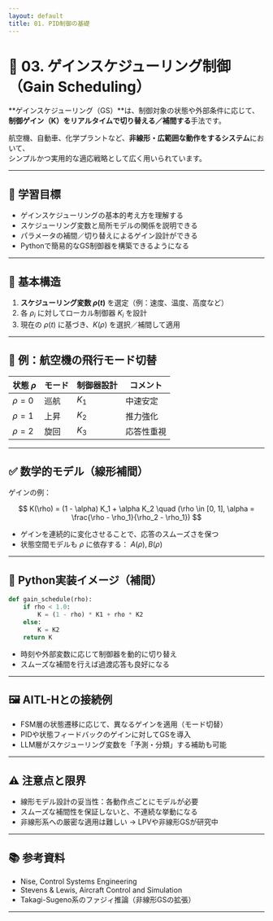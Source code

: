 ```yaml
---
layout: default
title: 01. PID制御の基礎
---
```


<!-- MathJax support for both inline and block math -->
<script type="text/javascript">
  window.MathJax = {
    tex: { inlineMath: [['$', '$'], ['\\(', '\\)']] },
    svg: { fontCache: 'global' }
  };
</script>
<script type="text/javascript"
  async
  src="https://cdn.jsdelivr.net/npm/mathjax@3/es5/tex-mml-chtml.js">
</script>

# 🔀 03. ゲインスケジューリング制御（Gain Scheduling）

**ゲインスケジューリング（GS）**は、制御対象の状態や外部条件に応じて、  
**制御ゲイン（K）をリアルタイムで切り替える／補間する**手法です。

航空機、自動車、化学プラントなど、**非線形・広範囲な動作をするシステム**において、  
シンプルかつ実用的な適応戦略として広く用いられています。

---

## 🎯 学習目標

- ゲインスケジューリングの基本的考え方を理解する  
- スケジューリング変数と局所モデルの関係を説明できる  
- パラメータの補間／切り替えによるゲイン設計ができる  
- Pythonで簡易的なGS制御器を構築できるようになる

---

## 🔧 基本構造

1. **スケジューリング変数 $\rho(t)$** を選定（例：速度、温度、高度など）  
2. 各 $\rho_i$ に対してローカル制御器 $K_i$ を設計  
3. 現在の $\rho(t)$ に基づき、$K(\rho)$ を選択／補間して適用

---

## 📘 例：航空機の飛行モード切替

| 状態 $\rho$ | モード      | 制御器設計 | コメント |
|-------------|-------------|-------------|----------|
| $\rho = 0$  | 巡航       | $K_1$       | 中速安定 |
| $\rho = 1$  | 上昇       | $K_2$       | 推力強化 |
| $\rho = 2$  | 旋回       | $K_3$       | 応答性重視 |

---

## ✅ 数学的モデル（線形補間）

ゲインの例：

$$
K(\rho) = (1 - \alpha) K_1 + \alpha K_2 \quad (\rho \in [0, 1], \alpha = \frac{\rho - \rho_1}{\rho_2 - \rho_1})
$$

- ゲインを連続的に変化させることで、応答のスムーズさを保つ  
- 状態空間モデルも $\rho$ に依存する： $A(\rho), B(\rho)$

---

## 🧪 Python実装イメージ（補間）

```python
def gain_schedule(rho):
    if rho < 1.0:
        K = (1 - rho) * K1 + rho * K2
    else:
        K = K2
    return K
```

- 時刻や外部変数に応じて制御器を動的に切り替え
- スムーズな補間を行えば過渡応答も良好になる

---

## 🖼️ AITL-Hとの接続例
- FSM層の状態遷移に応じて、異なるゲインを適用（モード切替）
- PIDや状態フィードバックのゲインに対してGSを導入
- LLM層がスケジューリング変数を「予測・分類」する補助も可能

---

## ⚠️ 注意点と限界
- 線形モデル設計の妥当性：各動作点ごとにモデルが必要
- スムーズな補間性を保証しないと、不連続な挙動になる
- 非線形系への厳密な適用は難しい → LPVや非線形GSが研究中

---

## 📚 参考資料
- Nise, Control Systems Engineering
- Stevens & Lewis, Aircraft Control and Simulation
- Takagi-Sugeno系のファジィ推論（非線形GSの拡張）

---
